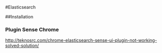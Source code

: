 #Elasticsearch

##Installation

### Plugin Sense Chrome
http://teknosrc.com/chrome-elasticsearch-sense-ui-plugin-not-working-solved-solution/
